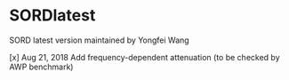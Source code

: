 # SORDlatest
SORD latest version maintained by Yongfei Wang

[x] Aug 21, 2018 Add frequency-dependent attenuation (to be checked by AWP benchmark)
